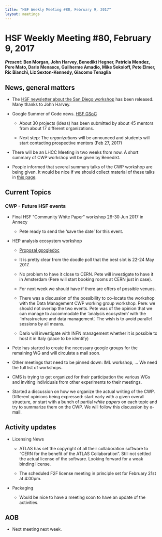 ```yaml
---
title: "HSF Weekly Meeting #80, February 9, 2017"
layout: meetings
---
```


# HSF Weekly Meeting #80, February 9, 2017

#### *Present*: Ben Morgan, John Harvey, Benedikt Hegner, Patricia Mendez, Pere Mato, Dario Menasce, Guilherme Amadio, Mike Sokoloff, Pete Elmer, Ric Bianchi, Liz Sexton-Kennedy, Giacomo Tenaglia

## News, general matters

-   The [HSF newsletter about the San Diego workshop](http://hepsoftwarefoundation.org/newsletter/2017/02/01/CWPWorkshopSanDiego.html) has been released. Many thanks to John Harvey.

-   Google Summer of Code news. [HSF GSoC](http://hepsoftwarefoundation.org/gsoc/gsoc2017.html)

    -   About 30 projects (ideas) has been submitted by about 45 mentors from about 17 different organizations.

    -   Next step: The *organizations* will be announced and students will start contacting prospective mentors (Feb 27, 2017)

-   There will be an LHCC Meeting in two weeks from now. A short summary of CWP workshop will be given by Benedikt.

-   People informed that several summary talks of the CWP workshop are being given. It would be nice if we should collect material of these talks in [this page](http://hepsoftwarefoundation.org/organization/team.html).

## Current Topics

### CWP - Future HSF events

-   Final HSF "Community White Paper" workshop 26-30 Jun 2017 in Annecy

    -   Pete ready to send the ‘save the date’ for this event.

-   HEP analysis ecosystem workshop

    -   [Proposal googledoc](https://docs.google.com/document/d/1aAGCj_y9in_I-c9yYJ-XX3Qurf0PXH4tFoYmvuCY5tk/edit?usp=sharing)

    -   It is pretty clear from the doodle poll that the best slot is 22-24 May 2017.

    -   No problem to have it close to CERN. Pete will investigate to have it in Amsterdam (Pere will start booking rooms at CERN just in case).

    -   For next week we should have if there are offers of possible venues.

    -   There was a discussion of the possibility to co-locate the workshop with the Data Management CWP working group workshop. Pere: we should not overlap the two events. Pete was of the opinion that we can manage to accommodate the ‘analysis ecosystem’ with the ‘infrastructure and data management’. The wish is to avoid parallel sessions by all means.

    -   Dario will investigate with INFN management whether it is possible to host it in Italy (place to be identify)

-   Pete has started to create the necessary google groups for the remaining WG and will circulate a mail soon.

-   Other meetings that need to be pinned down: IML workshop, … We need the full list of workshops.

-   CMS is trying to get organized for their participation the various WGs and inviting individuals from other experiments to their meetings.

-   Started a discussion on how we organize the actual writing of the CWP. Different opinions being expressed: start early with a given overall structure, or start with a bunch of partial *white papers* on each topic and try to summarize them on the CWP. We will follow this discussion by e-mail.

## Activity updates

-   Licensing News

    -   ATLAS has set the copyright of all their collaboration software to “CERN for the benefit of the ATLAS Collaboration”. Still not settled the actual license of the software. Looking forward for a weak binding license.

    -   The scheduled F2F license meeting in principle set for February 21st at 4:00pm.

-   Packaging

    -   Would be nice to have a meeting soon to have an update of the activities.

## AOB

-   Next meeting next week.


